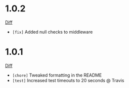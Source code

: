 # 1.0.2

[Diff](https://github.com/Alorel/mongoose-transform-field-plugin/compare/1.0.1...1.0.2)

* `[fix]` Added null checks to middleware

# 1.0.1

[Diff](https://github.com/Alorel/mongoose-transform-field-plugin/compare/1.0.0...1.0.1)

* `[chore]` Tweaked formatting in the README
* `[test]` Increased test timeouts to 20 seconds @ Travis 
